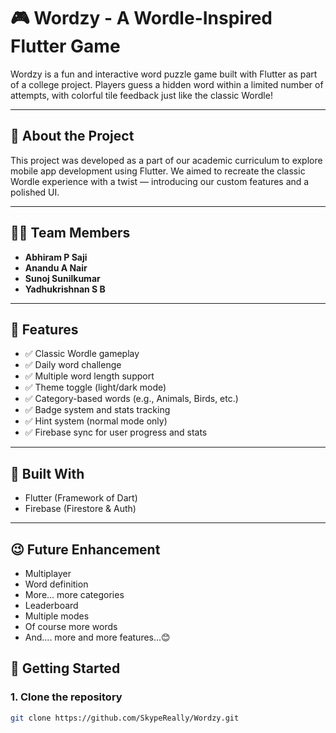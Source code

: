 # 🎮 Wordzy - A Wordle-Inspired Flutter Game

Wordzy is a fun and interactive word puzzle game built with Flutter as part of a college project. Players guess a hidden word within a limited number of attempts, with colorful tile feedback just like the classic Wordle!

---

## 🚀 About the Project

This project was developed as a part of our academic curriculum to explore mobile app development using Flutter. We aimed to recreate the classic Wordle experience with a twist — introducing our custom features and a polished UI.

---

## 👨‍💻 Team Members

- **Abhiram P Saji**
- **Anandu A Nair**
- **Sunoj Sunilkumar**
- **Yadhukrishnan S B**

---

## 🎯 Features

- ✅ Classic Wordle gameplay
- ✅ Daily word challenge
- ✅ Multiple word length support
- ✅ Theme toggle (light/dark mode)
- ✅ Category-based words (e.g., Animals, Birds, etc.)
- ✅ Badge system and stats tracking
- ✅ Hint system (normal mode only)
- ✅ Firebase sync for user progress and stats

---

## 📱 Built With

- Flutter (Framework of Dart)
- Firebase (Firestore & Auth)

---

## 😉 Future Enhancement

- Multiplayer
- Word definition
- More... more categories
- Leaderboard
- Multiple modes
- Of course more words
- And.... more and more features...😊

## 📂 Getting Started

### 1. Clone the repository

```bash
git clone https://github.com/SkypeReally/Wordzy.git
```

